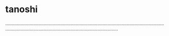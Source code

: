 # tanoshi
....................................................................................................................................................................................................................